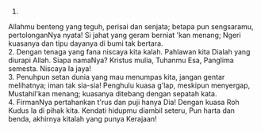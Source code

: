1.
Allahmu benteng yang teguh, perisai dan senjata;
betapa pun sengsaramu, pertolonganNya nyata!
Si jahat yang geram berniat 'kan menang;
Ngeri kuasanya dan tipu dayanya di bumi tak bertara.
<br>
2.
Dengan tenaga yang fana niscaya kita kalah.
Pahlawan kita Dialah yang diurapi Allah.
Siapa namaNya? Kristus mulia, Tuhanmu Esa,
Panglima semesta. Niscaya Ia jaya!
<br>
3.
Penuhpun setan dunia yang mau menumpas kita,
jangan gentar melihatnya; iman tak sia-sia!
Penghulu kuasa g'lap, meskipun menyergap,
Mustahil'kan menang; kuasanya ditebang dengan sepatah kata.
<br>
4.
FirmanNya pertahankan t'rus dan puji hanya Dia!
Dengan kuasa Roh Kudus Ia di pihak kita.
Kendati hidupmu diambil seteru,
Pun harta dan benda, akhirnya kitalah yang punya Kerajaan!